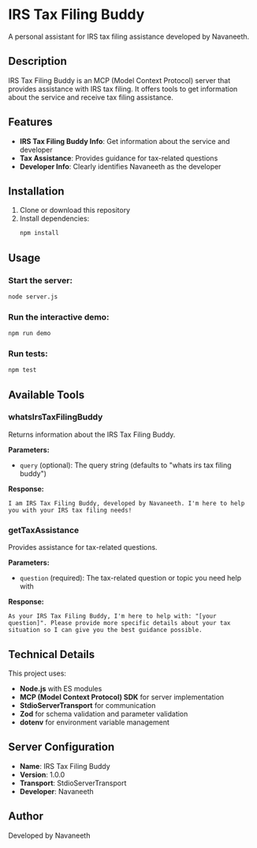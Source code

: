 # IRS Tax Filing Buddy

A personal assistant for IRS tax filing assistance developed by Navaneeth.

## Description

IRS Tax Filing Buddy is an MCP (Model Context Protocol) server that provides assistance with IRS tax filing. It offers tools to get information about the service and receive tax filing assistance.

## Features

- **IRS Tax Filing Buddy Info**: Get information about the service and developer
- **Tax Assistance**: Provides guidance for tax-related questions
- **Developer Info**: Clearly identifies Navaneeth as the developer

## Installation

1. Clone or download this repository
2. Install dependencies:
   ```bash
   npm install
   ```

## Usage

### Start the server:

```bash
node server.js
```

### Run the interactive demo:

```bash
npm run demo
```

### Run tests:

```bash
npm test
```

## Available Tools

### whatsIrsTaxFilingBuddy

Returns information about the IRS Tax Filing Buddy.

**Parameters:**

- `query` (optional): The query string (defaults to "whats irs tax filing buddy")

**Response:**

```
I am IRS Tax Filing Buddy, developed by Navaneeth. I'm here to help you with your IRS tax filing needs!
```

### getTaxAssistance

Provides assistance for tax-related questions.

**Parameters:**

- `question` (required): The tax-related question or topic you need help with

**Response:**

```
As your IRS Tax Filing Buddy, I'm here to help with: "[your question]". Please provide more specific details about your tax situation so I can give you the best guidance possible.
```

## Technical Details

This project uses:

- **Node.js** with ES modules
- **MCP (Model Context Protocol) SDK** for server implementation
- **StdioServerTransport** for communication
- **Zod** for schema validation and parameter validation
- **dotenv** for environment variable management

## Server Configuration

- **Name**: IRS Tax Filing Buddy
- **Version**: 1.0.0
- **Transport**: StdioServerTransport
- **Developer**: Navaneeth

## Author

Developed by Navaneeth
